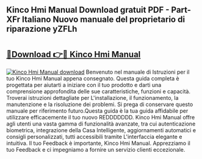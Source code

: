 ## Kinco Hmi Manual Download gratuit PDF - Part-XFr Italiano Nuovo manuale del proprietario di riparazione yZFLh

# <h2><a href="http://dfed7s.blite.top/?on=Kinco+Hmi+Manual">🔗Download 👉🔴 Kinco Hmi Manual</a></h2>

[![Kinco Hmi Manual download](https://i.imgur.com/lujVjoI.png)](http://dfed7s.blite.top/?on=Kinco+Hmi+Manual)
Benvenuto nel manuale di Istruzioni per il tuo Kinco Hmi Manual appena consegnato. Questa guida completa è progettata per aiutarti a iniziare con il tuo prodotto e darti una comprensione approfondita delle sue caratteristiche, funzioni e capacità. Troverai istruzioni dettagliate per L'installazione, il funzionamento, la manutenzione e la risoluzione dei problemi. Si prega di conservare questo manuale per riferimento futuro.Questa guida è la tua guida affidabile per utilizzare efficacemente il tuo nuovo REDDDDDDD. Kinco Hmi Manual offre agli utenti una vasta gamma di funzionalità avanzate, tra cui autenticazione biometrica, integrazione della Casa Intelligente, aggiornamenti automatici e consigli personalizzati, tutti accessibili tramite L'interfaccia elegante e intuitiva. Il tuo Feedback è importante, Kinco Hmi Manual. Apprezziamo il tuo Feedback e ci impegniamo a fornire un servizio clienti eccezionale.
